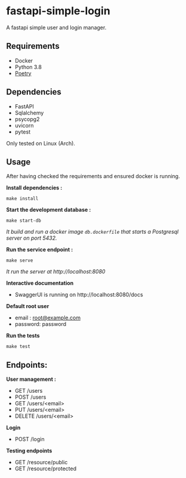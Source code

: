 # fastapi-simple-login
A fastapi simple user and login manager.

## Requirements

- Docker
- Python 3.8
- [Poetry](https://python-poetry.org/docs/)

## Dependencies

- FastAPI
- Sqlalchemy
- psycopg2
- uvicorn
- pytest

Only tested on Linux (Arch).

## Usage

After having checked the requirements and ensured docker is running.

**Install dependencies :**
```
make install
```


**Start the development database :**

```shell
make start-db
```

*It build and run a docker image `db.dockerfile` that starts a Postgresql 
server on port 5432.*


**Run the service endpoint :**

```
make serve
```

*It run the server at http://localhost:8080*


**Interactive documentation**

- SwaggerUI is running on http://localhost:8080/docs


**Default root user**

 - email : root@example.com
 - password: password


**Run the tests**
 
```shell
make test
```


## Endpoints:

**User management :**
- GET /users
- POST /users
- GET /users/\<email\>
- PUT /users/\<email\>
- DELETE /users/\<email\>

**Login**
- POST /login

**Testing endpoints**
- GET /resource/public
- GET /resource/protected